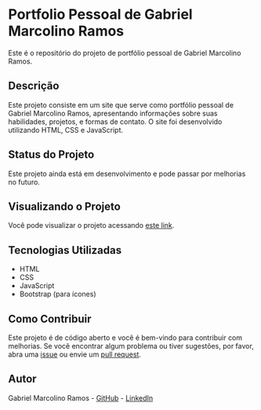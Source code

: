 # Portfolio Pessoal de Gabriel Marcolino Ramos

Este é o repositório do projeto de portfólio pessoal de Gabriel Marcolino Ramos. 

## Descrição

Este projeto consiste em um site que serve como portfólio pessoal de Gabriel Marcolino Ramos, apresentando informações sobre suas habilidades, projetos, e formas de contato. O site foi desenvolvido utilizando HTML, CSS e JavaScript.

## Status do Projeto

Este projeto ainda está em desenvolvimento e pode passar por melhorias no futuro.

## Visualizando o Projeto

Você pode visualizar o projeto acessando [este link](https://gabrielmarcolino23.github.io/gabrielmarcolino-portfolio/).

## Tecnologias Utilizadas

- HTML
- CSS
- JavaScript
- Bootstrap (para ícones)

## Como Contribuir

Este projeto é de código aberto e você é bem-vindo para contribuir com melhorias. Se você encontrar algum problema ou tiver sugestões, por favor, abra uma [issue](#) ou envie um [pull request](#).

## Autor

Gabriel Marcolino Ramos - [GitHub](https://github.com/gabrielmarcolino23) - [LinkedIn](https://www.linkedin.com/in/gabrielmarcolinoramos/)


